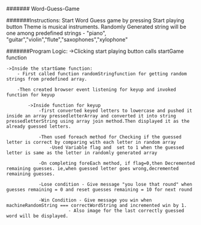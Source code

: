 ####### Word-Guess-Game

#######Instructions:
Start Word Guess game by pressing Start playing button
Theme is musical instruments.
Randomly Generated string will be one among predefined strings - "piano", "guitar","violin","flute","saxophones","xylophone"

#######Program Logic:
->Clicking start playing button calls startGame function

	->Inside the startGame function:
		- First called function randomStringfunction for getting random strings from predefined array.

		-Then created browser event listening for keyup and invoked function for keyup

			->Inside function for keyup
				-first converted keyed letters to lowercase and pushed it inside an array pressedletterArray and converted it into string pressedletterString using array join method.Then displayed it as the already guessed letters.

				-Then used foreach method for Checking if the guessed letter is correct by comparing with each letter in random array
					-Used Variable flag and  set to 1 when the guessed letter is same as the letter in randomly generated array

				-On completing foreEach method, if flag=0,then Decremented remaining guesses. ie,when guessed letter goes wrong,decremented remaining guesses.

				-Lose condition - Give message "you lose that round" when guesses remaining = 0 and reset guesses remaining = 10 for next round

				-Win Condition - Give message you win when machineRandomString === correctWordString and incremented win by 1.
   					       - Also image for the last correctly guessed word will be displayed.



